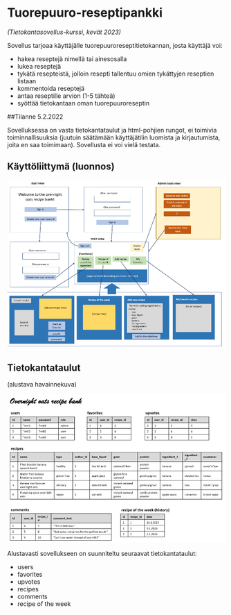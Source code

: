 # Tuorepuuro-reseptipankki
_(Tietokantasovellus-kurssi, kevät 2023)_


Sovellus tarjoaa käyttäjälle tuorepuuroreseptitietokannan, josta käyttäjä voi: 
- hakea reseptejä nimellä tai ainesosalla
- lukea reseptejä
- tykätä resepteistä, jolloin resepti tallentuu omien tykättyjen reseptien listaan
- kommentoida reseptejä
- antaa reseptille arvion (1-5 tähteä)
- syöttää tietokantaan oman tuorepuuroreseptin

##Tilanne 5.2.2022

Sovelluksessa on vasta tietokantataulut ja html-pohjien rungot, ei toimivia toiminnallisuuksia (juutuin säätämään käyttäjätilin luomista ja kirjautumista, joita en saa toimimaan). Sovellusta ei voi vielä testata.


## Käyttöliittymä (luonnos)

![](https://github.com/KatjaKvintus/Overnight-oats-recipe-bank/blob/master/documents/ui.jpeg)



## Tietokantataulut 
(alustava havainnekuva)

![](https://github.com/KatjaKvintus/Overnight-oats-recipe-bank/blob/master/documents/tables.jpeg)

Alustavasti sovellukseen on suunniteltu seuraavat tietokantataulut:
- users
- favorites
- upvotes
- recipes
- comments
- recipe of the week
